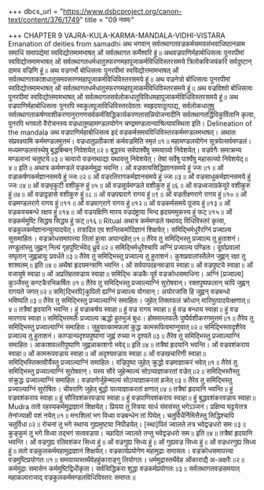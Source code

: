 +++
dbcs_url = "https://www.dsbcproject.org/canon-text/content/376/1749"
title = "09 नवमः"

+++
CHAPTER 9
VAJRA-KULA-KARMA-MANDALA-VIDHI-VISTARA
Emanation of deities from samadhi
अथ भगवान् सर्वतथागतवज्रकर्मसमयसंभवाधिष्ठानन्नाम समाधिं समापद्येमां स्वविद्योत्तमामभाषत् ओं सर्वतथागत कर्मेश्वरि हूं॥
अथवज्रपाणिर्महाबोधिसत्वः पुनरपीमां स्वविद्योत्तमामभाषत् ओं सर्वतथागतधर्मधातुस्फरणमहापूजाकर्मविधिविस्तरसमये त्रिलोकविजयंकरि सर्वदुष्टान् दामय वज्रिणि हूं॥
अथ वज्रगर्भो बोधिसत्वः पुनरपीमां स्वविद्योत्तमामभाषत् ओं सर्वतथागताकाशधातुसमवसरणमहापूजाकर्मविधिविस्तरसमये हूं॥
अथ वज्रनेत्रो बोधिसत्वः पुनरपीमां स्वविद्योत्तमामभाषत् ओं सर्वतथागतधर्मधातुस्फरणमहापूजाकर्मविधिविस्तरसमये हूं॥
अथ वज्रविश्वो बोधिसत्वः पुनरपीमां स्वविद्योत्तमामभाषत् ओं सर्वतथागतसर्वलोकधातुविविधमहापूजाकर्मविधिविस्तरसमये हूं॥
अथ वज्रपाणिर्महाबोधिसत्वः पुनरपि स्वकुलपूजाविधिविस्तरदेवताः स्वहृदयादुत्पाद्य, सर्वलोकधातुषु सर्वतथागताकर्षणवशीकरणानुरागणसर्वकर्मसिद्धिकार्यकरणतासन्नियोजनादीनि सर्वतथागतर्द्धिविकुर्वितानि कृत्वा, पुनरपि भगवतो वैरोचनस्य वज्रधातुमहामण्डलयोगेन चण्द्रमण्डलान्याश्रित्यावस्थिता इति।
Delineation of the mandala
अथ वज्रपाणिर्महाबोधिसत्व इदं वज्रकर्मसमयविधिविस्तरकर्ममण्डलमभाषत्।
अथातः संप्रवक्ष्यामि कर्ममण्डलमुत्तमं।
वज्रधातुप्रतीकाशं कर्मवज्रमिति स्मृतं॥१॥
महामण्डलयोगेन सूत्रयेत्सर्वमण्डलं।
मध्यमण्डलसंस्थेषु बुद्धबिम्बन् निवेशयेत्॥२॥
बुद्धस्य सर्वपार्श्वेषु समयाग्र्यो निवेशयेत्। 
वज्रवेगैः समाक्रम्य मण्डलानां चतुष्टये॥३॥
चत्वारो वज्रनाथाद्या यथावत्तु निवेशयेत्।
तेषां सर्वेषु पार्श्वेषु महासत्व्यो निवेशयेद्॥४॥ इति॥
अथात्र कर्ममण्डले वज्रकर्ममुद्रा भवन्ति। 
ओं वज्रसत्वसिद्धिज्ञानसमये हुं ज्जः॥१॥
ओं वज्राकर्षणकर्मज्ञानसमये हुं ज्जः॥२॥
ओं वज्ररतिरागकर्मज्ञानसमये हुं ज्जः॥३॥
ओं वज्रसाधुकर्मज्ञानसमये हुं ज्जः॥४॥
ओं वज्रभृकुटी वशीकुरु हुं॥५॥
ओं वज्रसूर्यमण्डले वशीकुरु हुं॥६॥
ओं वज्रध्वजाग्रकेयूरे वशीकुरु हुं॥७॥
ओं वज्राट्टहासे वशीकुरु हुं॥८॥
ओं वज्रपद्मरागे रागय हुं॥९॥
ओं वज्रतीक्ष्णरागे रागय हुं॥१०॥
ओं वज्रमण्डलरागे रागय हुं॥११॥
ओं वज्रवाग्‌रागे रागय हुं॥१२॥
ओं वज्रकर्मसमये पूजय हुं॥१३॥
ओं वज्रकवचबन्धे रक्षय हुं॥१४॥
ओं वज्रयक्षिणि मारय वज्रदंष्ट्राया भिन्द हृदयममुकस्य हुं फट्॥१५॥
ओं वज्रकर्ममुष्टि सिद्ध्य सिद्ध्य हुं फट्॥१६॥
Ritual
अथात्र कर्ममण्डले यथावद् विधिविस्तरं कृत्वा, वज्रकुलकर्मज्ञानान्युत्पादयेत्। 
तत्रादित एव शान्तिकर्मादिज्ञानं शिक्षयेत्। 
समिद्भिर्मधुरैरग्निं प्रज्वाल्य सुसमाहितः।
वज्रक्रोधसमापत्त्या तिलां हुत्वा अघान्दहेत्॥१॥
तैरेव तु समिद्भिस्तु प्रज्वाल्य तु हुताशनं।
तण्डुलांस्तु जुह्वन् नित्यं गृहपुष्टिर्भवेद् ध्रुवं॥२॥
समिद्भिर्मधुरैश्चापि अग्निं प्रज्वाल्य पण्डितः। 
दूर्वाप्रवालां सघृतान् जुह्वन्नायुः प्रवर्धते॥३॥
तैरेव तु समिद्भिस्तु प्रज्वाल्य तु हुताशनं। 
कुशप्रवालांस्तैलेन जुह्वन् रक्षा तु शाश्वतम्॥ इति॥४॥
अथैषां हृदयमन्त्राणि भवन्ति। 
ओं सर्वपापदहनवज्राय स्वाहा॥
ओं वज्रपुष्टये स्वाहा॥
ओं वजायुषे स्वाहा॥
ओं अप्रतिहतवज्राय स्वाहा॥
समिद्भिः कडकैः पूर्व वज्रक्रोधसमाधिना। 
अग्निं [प्रज्वाल्य] कुञ्जैस्तु कण्टकैरभिकर्षितः॥१॥
तैरेव तु समिद्भिस्तु प्रज्वाल्याग्निं सुरोषवान्।
रक्तपुष्पफलान् चापि जुह्वन् रागयते जगत्॥२॥
समि[द्भिरपि]कुपितो ह्यग्निं प्रज्वाल्य योगवान्।
अयोरजांसि हि जुह्वन् वज्रबन्धो भविष्यति॥३॥
तैरेव तु समिद्भिस्तु प्रज्वाल्याग्निं समाहितः।
जुहेत् तिक्तफलं क्रोधान् मारिमुत्पादयेत्क्षणात्॥४॥
तत्रैषां हृदयानि भवन्ति। 
हुं वज्राकर्षय स्वाहा॥
हुं वज्र रागय स्वाहा॥
हुं वज्र बन्धाय स्वाहा॥
हुं वज्र मारणाय स्वाहा॥
समिद्भिरमलैः प्रज्वाल्य ऋद्धो हुतभुजं बुधः।
होममाम्लफलैः पुष्पैर्वशीकरणमुत्तमं॥१॥
तैरेव तु समिद्भिस्तु प्रज्वाल्याग्निं समाहितः।
जुहुयात्कामफलां कुद्धः कामरूपित्वमाप्नुयात्॥२॥
समिद्भिस्तादृशैरेव प्रज्वाल्य तु हुताशनं।
काण्डान्यदृश्यपुष्पाणां जुह्वं रुच्या न दृश्यते॥३॥
तैरेव तु समिद्भिस्तु प्रज्वाल्याग्निं समाहितः।
आकाशवल्लीपुष्पाणि जुह्वन्नाकाशगो भवेद्॥ इति॥४॥
तत्रैषां हृदयानि भवन्ति। 
ओं वज्रवशंकराय स्वाहा॥
ओं कामरूपवज्राय स्वाहा॥
ओं अदृश्यवज्राय स्वाहा॥
ओं वज्रखचारिणी स्वाहा॥
समिद्भिस्तिक्तवीर्यैस्तु प्रज्वाल्याग्निं समाहितः।
वज्रिपुष्पा जुहेत् क्रुद्धो वज्रमाज्ञाकरं भवेत्॥१॥
तैरेवं तु समिद्भिस्तु प्रज्वाल्याग्निं सुरोषवान्।
यस्य सौरे जुहेन्माल्यं सोऽप्याज्ञाकरतां वज्रेत्॥२॥
समिद्भिस्तैस्तु संक्रुद्धः प्रज्वाल्याग्निं समाहितः।
वज्रपाणेर्जुहेन्माल्यं सोऽप्याज्ञाकरतां व्रजेत्॥३॥
तैरेव तु समिद्भिस्तु प्रज्वाल्याग्निं सुरोषितः।
चीवराणि जुहेत् बुद्धो यात्याज्ञाकरतां क्षणात्॥४॥
तत्रैषां हृदयानि भवन्ति॥
हुं वज्रवशंकराय स्वाहा॥
हुं सौरिवशंकरवज्राय स्वाहा॥
हुं वज्रपाणिवशंकराय स्वाहा॥
हुं बुद्धवशंकरवज्राय स्वाहा॥
Mudra
ततो रहस्यकर्ममुद्राज्ञानं शिक्षयेत्। 
प्रियया तु स्त्रिया सार्ध संवसंस्तु भगेऽञ्जनं। 
प्रक्षिप्य घट्टयेत्तत्र तेनांज्याक्षी वशं नयेत्॥१॥
मनःशिलां भग विध्वा वज्रबन्धेन तां पिघेत्। 
चतुर्विधैर्निमित्तैस्तु सिद्धिश्चापि चतुर्विधा॥२॥
रोचनां तु भगे स्थाप्य गुह्यमुष्ट्या निपीडयेत्। 
[स्था]पितं ज्वालते तत्र भवेद्वज्रधरो समः॥३॥
कुङ्कुमं तु भगे विध्वा तद्भगं सत्ववज्रया। 
च्छादितं ज्वालते तन्तु भवेद्वज्रधरो सम॥ इति॥४॥
तत्रैषां हृदयानि भवन्ति। 
ओं वज्रगुह्य रतिवशंकर सिध्य हुं॥
ओं वज्रगुह्य सिध्य हुं॥
ओं गुह्यवज्र सिध्य हुं॥
ओं वज्रधरगुह्य सिध्य हुं॥
ततो वज्रकुलकर्ममहामुद्राज्ञानं शिक्षयेत्। 
वज्रकार्यप्रयोगेण महामुद्राः समासतः।
वज्रक्रोधसमापत्त्या वज्रमुष्टिप्रयोगतः॥१॥
समयाग्र्यस्तथैवेहहुंकाराङ्गु लियोगतः।
धर्ममुद्रास्तथैवेह ओंकाराद्यै अ-अक्षरैः॥२॥
कर्ममुद्राः समासेन कर्ममुष्टिद्विधीकृता।
सर्वसिद्धिकरा शुद्धा वज्रकर्मप्रयोगतः॥३॥
सर्वतथागतवज्रसमयात् महाकल्पराजाद् वज्रकुलकर्ममण्डलविधिविस्तरः समाप्तः॥
